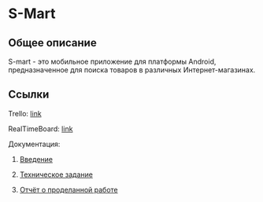 # S-Mart
## Общее описание
S-mart - это мобильное приложение  для платформы Android, предназначенное для поиска товаров в различных Интернет-магазинах.

## Ссылки
Trello: [link](https://trello.com/b/axC43PUO/s-mart)

RealTimeBoard: [link](https://realtimeboard.com/app/board/o9J_kxgTYOc=/)

Документация:

1. [Введение](./docs/Введение%20к%20курсовому%20проекту.docx)

2. [Техническое задание](./docs/ТЗ.docx)

3. [Отчёт о проделанной работе](./docs/Отчёт%20о%20проделанной%20работе.docx)
